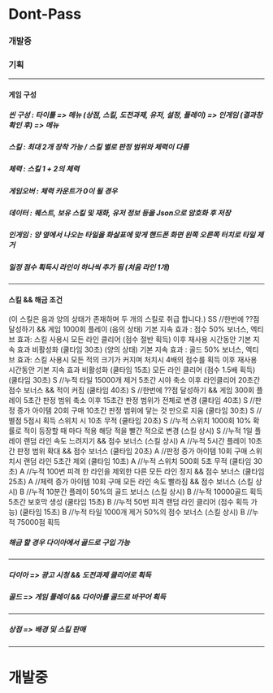 # Dont-Pass

### 개발중

### 기획

------------

#### 게임 구성

##### 씬 구성 : 타이틀 => 메뉴 (상점, 스킬, 도전과제, 유저, 설정, 플레이) => 인게임 (결과창 확인 후) => 메뉴
##### 스킬 : 최대 2개 장착 가능 / 스킬 별로 판정 범위와 체력이 다름
##### 체력 : 스킬 1 + 2의 체력
##### 게임오버 : 체력 카운트가 0이 될 경우
##### 데이터 : 퀘스트, 보유 스킬 및 재화, 유저 정보 등을 Json으로 암호화 후 저장
##### 인게임 : 양 옆에서 나오는 타일을 화살표에 맞게 핸드폰 화면 왼쪽 오른쪽 터치로 타일 제거
##### 일정 점수 획득시 라인이 하나씩 추가 됨 (처음 라인 1개)

------------

#### 스킬 && 해금 조건

(이 스킬은 음과 양의 상태가 존재하며 두 개의 스킬로 취급 합니다.) SS //한번에 ??점 달성하기 && 게임 1000회 플레이
(음의 상태) 기본 지속 효과 : 점수 50% 보너스, 엑티브 효과: 스킬 사용시 모든 라인 클리어 (점수 절반 획득) 이후 재사용 시간동안 기본 지속 효과 비활성화 (쿨타임 30초)
(양의 상태) 기본 지속 효과 : 골드 50% 보너스, 엑티브 효과: 스킬 사용시 모든 적의 크기가 커지며 처치시 4배의 점수를 획득 이후 재사용 시간동안 기본 지속 효과 비활성화 (쿨타임 15초)
모든 라인 클리어 (점수 1.5배 획득)                              (쿨타임 30초) S //누적 타일 15000개 제거
5초간 시야 축소 이후 라인클리어 20초간 점수 보너스 && 적이 커짐   (쿨타임 40초) S //한번에 ??점 달성하기 && 게임 300회 플레이
5초간 판정 범위 축소 이후 15초간 판정 범위가 전체로 변경          (쿨타임 40초) S //판정 증가 아이템 20회 구매
10초간 판정 범위에 닿는 것 만으로 지움                           (쿨타임 30초) S //별점 5점시 획득
스위치 시 10초 무적                                            (쿨타임 20초) S //누적 스위치 1000회
10% 확률로 적이 등장할 때 마다 적용 해당 적을 빨간 적으로 변경    (스킬 상시)   S //누적 1일 플레이
랜덤 라인 속도 느려지기 && 점수 보너스                           (스킬 상시)   A //누적 5시간 플레이
10초간 판정 범위 확대 && 점수 보너스                            (쿨타임 20초) A //판정 증가 아이템 10회 구매
스위치시 랜덤 라인 5초간 제외                                   (쿨타임 10초) A //누적 스위치 500회
5초 무적                                                      (쿨타임 30초) A //누적 100번 피격
한 라인을 제외한 다른 모든 라인 정지 && 점수 보너스               (쿨타임 25초) A //체력 증가 아이템 10회 구매
모든 라인 속도 빨라짐 && 점수 보너스                             (스킬 상시)   B //누적 10분간 플레이
50%의 골드 보너스                                               (스킬 상시)   B //누적 10000골드 획득
5초간 보호막 생성                                               (쿨타임 15초) B //누적 50번 피격
랜덤 라인 클리어 (점수 획득 가능)                                (쿨타임 15초) B //누적 타일 1000개 제거
50%의 점수 보너스                                               (스킬 상시)   B //누적 75000점 획득

##### 해금 할 경우 다이아에서 골드로 구입 가능

------------

##### 다이아 => 광고 시청 && 도전과제 클리어로 획득
##### 골드 => 게임 플레이 && 다이아를 골드로 바꾸어 획득

------------

##### 상점 => 배경 및 스킬 판매

------------

# 개발중

